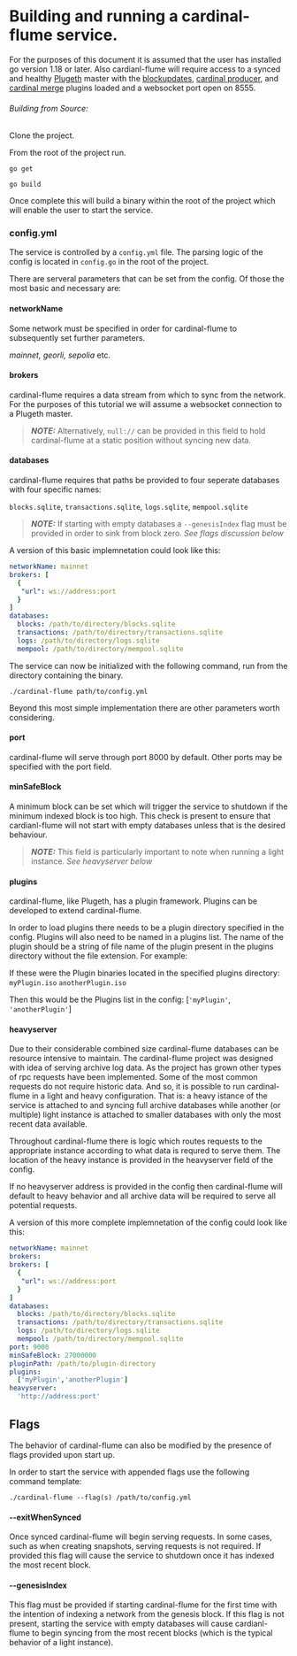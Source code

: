 # Building and running a cardinal-flume service. 

For the purposes of this document it is assumed that the user has installed go version 1.18 or later. Also cardianl-flume will require access to a synced and healthy [Plugeth](https://github.com/openrelayxyz/plugeth) master with the [blockupdates](https://github.com/openrelayxyz/plugeth-plugins/tree/master/packages/blockupdates), [cardinal producer](https://github.com/openrelayxyz/cardinal-evm/tree/master/plugins/producer), and [cardinal merge](https://github.com/openrelayxyz/cardinal-evm/tree/master/plugins/merge) plugins loaded and a websocket port open on 8555. 

###### Building from Source:

Clone the project. 

From the root of the project run. 

```
go get
```
```
go build
```

Once complete this will build a binary within the root of the project which will enable the user to start the service. 
### config.yml

The service is controlled by a `config.yml` file. The parsing logic of the config is located in `config.go` in the root 
of the project. 

There are serveral parameters that can be set from the config. Of those the most basic and necessary are:

#### networkName

Some network must be specified in order for cardinal-flume to subsequently set further parameters. 

*mainnet, georli, sepolia* etc.

#### brokers

cardinal-flume requires a data stream from which to sync from the network. For the purposes of this tutorial we will assume a websocket connection to a Plugeth master.

> **_NOTE:_**  Alternatively, `null://` can be provided in this field to hold cardinal-flume at a static position without syncing new data.

#### databases

cardinal-flume requires that paths be provided to four seperate databases with four specific names:

`blocks.sqlite`, `transactions.sqlite`, `logs.sqlite`, `mempool.sqlite`

> **_NOTE:_**  If starting with empty databases a `--genesisIndex` flag must be provided in order to sink from block zero. *See flags discussion below*


A version of this basic implemnetation could look like this:

```yml
networkName: mainnet
brokers: [
  {
   "url": ws://address:port
  }
]
databases:
  blocks: /path/to/directory/blocks.sqlite
  transactions: /path/to/directory/transactions.sqlite
  logs: /path/to/directory/logs.sqlite
  mempool: /path/to/directory/mempool.sqlite
```

The service can now be initialized with the following command, run from the directory containing the binary.

```
./cardinal-flume path/to/config.yml
```


Beyond this most simple implementation there are other parameters worth considering. 

#### port

cardinal-flume will serve through port 8000 by default. Other ports may be specified with the port field. 

#### minSafeBlock

A minimum block can be set which will trigger the service to shutdown if the minimum indexed block is too high. This check is present to ensure that cardianl-flume will not start with empty databases unless that is the desired behaviour. 

> **_NOTE:_** This field is particularly important to note when running a light instance. *See heavyserver below*

#### plugins

cardinal-flume, like Plugeth, has a plugin framework. Plugins can be developed to extend cardinal-flume.

In order to load plugins there needs to be a plugin directory specified in the config. Plugins will also need to be named in a plugins list. The name of the plugin should be a string of file name of the plugin present in the plugins directory without the file extension. For example:

If these were the Plugin binaries located in the specified plugins directory: `myPlugin.iso` `anotherPlugin.iso`

Then this would be the Plugins list in the config: [`'myPlugin'`, `'anotherPlugin'`]

#### heavyserver

Due to their considerable combined size cardinal-flume databases can be resource intensive to maintain. The cardinal-flume project was designed with idea of serving archive log data. As the project has grown other types of rpc requests have been implemented. Some of the most common requests do not require historic data. And so, it is possible to run cardinal-flume in a light and heavy configuration. That is: a heavy istance of the service is attached to and syncing full archive databases while another (or multiple) light instance is attached to smaller databases with only the most recent data available. 

Throughout cardinal-flume there is logic which routes requests to the appropriate instance according to what data is requred to serve them. The location of the heavy instance is provided in the heavyserver field of the config. 

If no heavyserver address is provided in the config then cardinal-flume will default to heavy behavior and all archive data will be required to serve all potential requests. 


A version of this more complete implemnetation of the config could look like this:

```yml
networkName: mainnet
brokers:
brokers: [
  {
   "url": ws://address:port
  }
]
databases:
  blocks: /path/to/directory/blocks.sqlite
  transactions: /path/to/directory/transactions.sqlite
  logs: /path/to/directory/logs.sqlite
  mempool: /path/to/directory/mempool.sqlite
port: 9000
minSafeBlock: 27000000
pluginPath: /path/to/plugin-directory
plugins:
  ['myPlugin','anotherPlugin']
heavyserver:
  'http://address:port'
```

## Flags

The behavior of cardinal-flume can also be modified by the presence of flags provided upon start up. 

In order to start the service with appended flags use the following command template:

```
./cardinal-flume --flag(s) /path/to/config.yml
```


#### --exitWhenSynced

Once synced cardinal-flume will begin serving requests. In some cases, such as when creating snapshots, serving requests is not required. If provided this flag will cause the service to shutdown once it has indexed the most recent block. 


#### --genesisIndex

This flag must be provided if starting cardinal-flume for the first time with the intention of indexing a network from the genesis block. If this flag is not present, starting the service with empty databases will cause cardianl-flume to begin syncing from the most recent blocks (which is the typical behavior of a light instance).